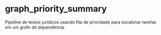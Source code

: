 # graph_priority_summary
Pipeline de textos jurídicos usando fila de prioridade para escalonar tarefas em um grafo de dependência.
